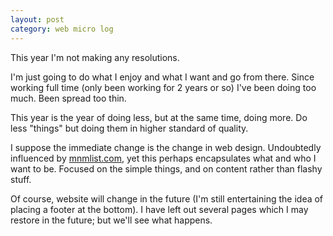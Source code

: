 ```yaml
---
layout: post
category: web micro log
---
```


This year I'm not making any resolutions.

I'm just going to do what I enjoy and what I want and go from there. Since working full time
(only been working for 2 years or so) I've been doing too much. Been spread too thin.

This year is the year of doing less, but at the same time, doing more. Do less "things"
but doing them in higher standard of quality.

I suppose the immediate change is the change in web design. Undoubtedly influenced by
[mnmlist.com](http://mnmlist.com/goals), yet this perhaps encapsulates what and who
I want to be. Focused on the simple things, and on content rather than flashy stuff.

Of course, website will change in the future (I'm still entertaining the idea of placing
a footer at the bottom). I have left out several pages which I may restore in the future;
but we'll see what happens.
